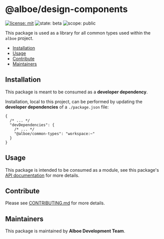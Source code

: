 # @alboe/design-components

[![license: mit](https://img.shields.io/badge/License-MIT-blueviolet?style=flat-square)](https://github.com/alboe-development/alboe/blob/main/LICENSE)
![state: beta](https://img.shields.io/badge/State\-Beta-blue?style=flat-square)
![scope: public](https://img.shields.io/badge/Scope-Internal-red?style=flat-square)

This package is used as a library for all common types used within the `alboe` project.

* [Installation](#installation)
* [Usage](#usage)
* [Contribute](#contribute)
* [Maintainers](#maintainers)

## Installation

This package is meant to be consumed as a **developer dependency**.

Installation, local to this project, can be performed by updating the **developer dependencies** of a `./package.json` file:

```jsonc
{
  /* ... */
  "devDependencies": {
    /* ... */
    "@alboe/common-types": "workspace:~"
  }
}
```

## Usage

This package is intended to be consumed as a module, see this package's [API documentation]() for more details.

## Contribute

Please see [CONTRIBUTING.md](https://github.com/alboe-development/alboe/blob/main/CONTRIBUTING.md) for more details.

## Maintainers

This package is maintained by **Alboe Development Team**.
